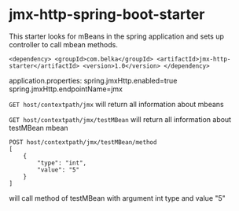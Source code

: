 # jmx-http-spring-boot-starter

This starter looks for mBeans in the spring application and sets up controller to call mbean methods.

`<dependency>
<groupId>com.belka</groupId>
<artifactId>jmx-http-starter</artifactId>
<version>1.0</version>
</dependency>
`

application.properties:
spring.jmxHttp.enabled=true
spring.jmxHttp.endpointName=jmx

`GET host/contextpath/jmx` will return all information about mbeans

`GET host/contextpath/jmx/testMBean` will return all information about testMBean mbean


```
POST host/contextpath/jmx/testMBean/method
[
    {
        "type": "int",
        "value": "5"
    }
]
```
will call method of testMBean with argument int type and value "5"
